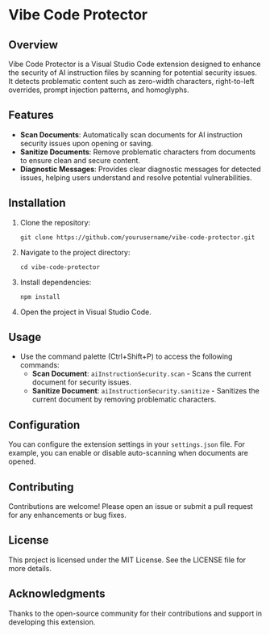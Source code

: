 # Vibe Code Protector

## Overview
Vibe Code Protector is a Visual Studio Code extension designed to enhance the security of AI instruction files by scanning for potential security issues. It detects problematic content such as zero-width characters, right-to-left overrides, prompt injection patterns, and homoglyphs.

## Features
- **Scan Documents**: Automatically scan documents for AI instruction security issues upon opening or saving.
- **Sanitize Documents**: Remove problematic characters from documents to ensure clean and secure content.
- **Diagnostic Messages**: Provides clear diagnostic messages for detected issues, helping users understand and resolve potential vulnerabilities.

## Installation
1. Clone the repository:
   ```
   git clone https://github.com/yourusername/vibe-code-protector.git
   ```
2. Navigate to the project directory:
   ```
   cd vibe-code-protector
   ```
3. Install dependencies:
   ```
   npm install
   ```
4. Open the project in Visual Studio Code.

## Usage
- Use the command palette (Ctrl+Shift+P) to access the following commands:
  - **Scan Document**: `aiInstructionSecurity.scan` - Scans the current document for security issues.
  - **Sanitize Document**: `aiInstructionSecurity.sanitize` - Sanitizes the current document by removing problematic characters.

## Configuration
You can configure the extension settings in your `settings.json` file. For example, you can enable or disable auto-scanning when documents are opened.

## Contributing
Contributions are welcome! Please open an issue or submit a pull request for any enhancements or bug fixes.

## License
This project is licensed under the MIT License. See the LICENSE file for more details.

## Acknowledgments
Thanks to the open-source community for their contributions and support in developing this extension.